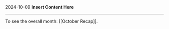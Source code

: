 2024-10-09
__Insert Content Here__
_______________________
To see the overall month: [[October Recap]].